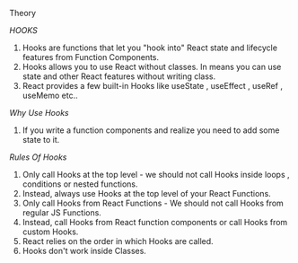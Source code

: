 Theory

_HOOKS_ 

1. Hooks are functions that let you "hook into" React state and lifecycle features from Function Components.
2. Hooks allows you to use React without classes. In means you can use state and other React features without writing class.
3. React provides a few built-in Hooks like useState , useEffect , useRef , useMemo etc..


_Why Use Hooks_

1. If you write a function components and realize you need to add some state to it.


_Rules Of Hooks_

1. Only call Hooks at the top level - we should not call Hooks inside loops , conditions or nested functions.
2. Instead, always use Hooks at the top level of your React Functions.
3. Only call Hooks from React Functions - We should not call Hooks from regular JS Functions.
4. Instead, call Hooks from React function components or call Hooks from custom Hooks.
5. React relies on the order in which Hooks are called.
6. Hooks don't work inside Classes.